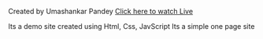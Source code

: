 Created by Umashankar Pandey
<a href="https://umashankar-pandey-portfolio.netlify.app">Click here to watch Live</a>

Its a demo site created using Html, Css, JavScript
Its a simple one page site 
